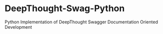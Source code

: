 # DeepThought-Swag-Python
Python Implementation of DeepThought Swagger Documentation Oriented Development
